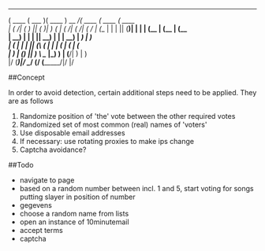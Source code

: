 _______  _______  _______   _________ _______  _______  _______
(  ____ \(  ___  )(  ____ )  \__    _/(  ____ \(  ____ \(  ____ \
| (    \/| (   ) || (    )|     )  (  | (    \/| (    \/| (    \/
| (__    | |   | || (____)|     |  |  | (__    | (__    | (__    
|  __)   | |   | ||     __)     |  |  |  __)   |  __)   |  __)   
| (      | |   | || (\ (        |  |  | (      | (      | (      
| )      | (___) || ) \ \__  |\_)  )  | (____/\| )      | )      
|/       (_______)|/   \__/  (____/   (_______/|/       |/       


##Concept

In order to avoid detection, certain additional steps need to be applied. They are as follows

1. Randomize position of 'the' vote between the other required votes
2. Randomized set of most common (real) names of 'voters'
3. Use disposable email addresses
4. If necessary: use rotating proxies to make ips change
5. Captcha avoidance?


##Todo



- navigate to page
- based on a random number between incl. 1 and 5, start voting for songs putting slayer in position of number
- gegevens
- choose a random name from lists
- open an instance of 10minutemail
- accept terms
- captcha
